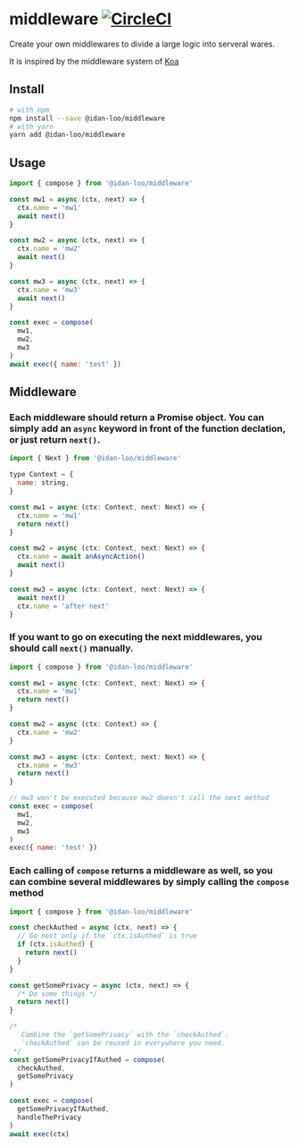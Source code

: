 # middleware [![CircleCI](https://circleci.com/gh/IdanLoo/middleware.svg?style=svg)](https://circleci.com/gh/IdanLoo/middleware)

Create your own middlewares to divide a large logic into serveral wares.

It is inspired by the middleware system of [Koa](https://koajs.com/)

## Install

```bash
# with npm
npm install --save @idan-loo/middleware
# with yarn
yarn add @idan-loo/middleware
```

## Usage

```js
import { compose } from '@idan-loo/middleware'

const mw1 = async (ctx, next) => {
  ctx.name = 'mw1'
  await next()
}

const mw2 = async (ctx, next) => {
  ctx.name = 'mw2'
  await next()
}

const mw3 = async (ctx, next) => {
  ctx.name = 'mw3'
  await next()
}

const exec = compose(
  mw1,
  mw2,
  mw3
)
await exec({ name: 'test' })
```

## Middleware

### Each middleware should return a Promise object. You can simply add an `async` keyword in front of the function declation, or just return `next()`.

```js
import { Next } from '@idan-loo/middleware'

type Context = {
  name: string,
}

const mw1 = async (ctx: Context, next: Next) => {
  ctx.name = 'mw1'
  return next()
}

const mw2 = async (ctx: Context, next: Next) => {
  ctx.name = await anAsyncAction()
  await next()
}

const mw3 = async (ctx: Context, next: Next) => {
  await next()
  ctx.name = 'after next'
}
```

### If you want to go on executing the next middlewares, you should call `next()` manually.

```js
import { compose } from '@idan-loo/middleware'

const mw1 = async (ctx: Context, next: Next) => {
  ctx.name = 'mw1'
  return next()
}

const mw2 = async (ctx: Context) => {
  ctx.name = 'mw2'
}

const mw3 = async (ctx: Context, next: Next) => {
  ctx.name = 'mw3'
  return next()
}

// mw3 won't be executed because mw2 doesn't call the next method
const exec = compose(
  mw1,
  mw2,
  mw3
)
exec({ name: 'test' })
```

### Each calling of `compose` returns a middleware as well, so you can combine several middlewares by simply calling the `compose` method

```js
import { compose } from '@idan-loo/middleware'

const checkAuthed = async (ctx, next) => {
  // Go next only if the `ctx.isAuthed` is true
  if (ctx.isAuthed) {
    return next()
  }
}

const getSomePrivacy = async (ctx, next) => {
  /* Do some things */
  return next()
}

/* 
   Combine the `getSomePrivacy` with the `checkAuthed`.
   `checkAuthed` can be reused in everywhere you need.
 */
const getSomePrivacyIfAuthed = compose(
  checkAuthed,
  getSomePrivacy
)

const exec = compose(
  getSomePrivacyIfAuthed,
  handleThePrivacy
)
await exec(ctx)
```
